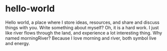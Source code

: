 # hello-world
Hello world, a place where I store ideas, resources, and share and discuss things with you.
Write something about myself? Oh, it is a hard work. I just like river flows through the land, and experience a lot interesting thing. 
Why named morningRiver? Because I love morning and river, both symbol live and energy.
